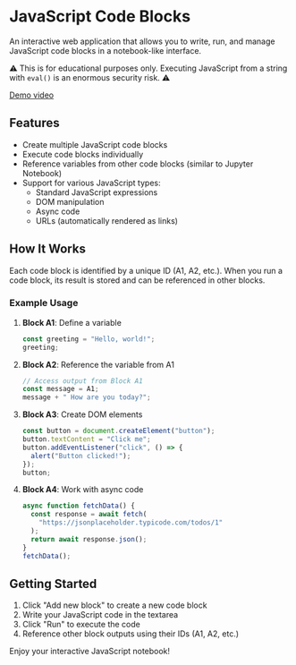 # JavaScript Code Blocks

An interactive web application that allows you to write, run, and manage JavaScript code blocks in a notebook-like interface.

⚠️ This is for educational purposes only. Executing JavaScript from a string with `eval()` is an enormous security risk. ⚠️

[Demo video](https://www.youtube.com/watch?v=crLsuk-UVyQ)

## Features

- Create multiple JavaScript code blocks
- Execute code blocks individually
- Reference variables from other code blocks (similar to Jupyter Notebook)
- Support for various JavaScript types:
  - Standard JavaScript expressions
  - DOM manipulation
  - Async code
  - URLs (automatically rendered as links)

## How It Works

Each code block is identified by a unique ID (A1, A2, etc.). When you run a code block, its result is stored and can be referenced in other blocks.

### Example Usage

1. **Block A1**: Define a variable

   ```javascript
   const greeting = "Hello, world!";
   greeting;
   ```

2. **Block A2**: Reference the variable from A1

   ```javascript
   // Access output from Block A1
   const message = A1;
   message + " How are you today?";
   ```

3. **Block A3**: Create DOM elements

   ```javascript
   const button = document.createElement("button");
   button.textContent = "Click me";
   button.addEventListener("click", () => {
     alert("Button clicked!");
   });
   button;
   ```

4. **Block A4**: Work with async code
   ```javascript
   async function fetchData() {
     const response = await fetch(
       "https://jsonplaceholder.typicode.com/todos/1"
     );
     return await response.json();
   }
   fetchData();
   ```

## Getting Started

1. Click "Add new block" to create a new code block
2. Write your JavaScript code in the textarea
3. Click "Run" to execute the code
4. Reference other block outputs using their IDs (A1, A2, etc.)

Enjoy your interactive JavaScript notebook!

